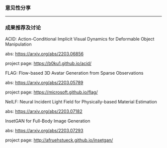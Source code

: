 ### 意见性分享

***

### 成果推荐及讨论

ACID: Action-Conditional Implicit Visual Dynamics for Deformable Object Manipulation

abs: https://arxiv.org/abs/2203.06856

project page: https://b0ku1.github.io/acid/


FLAG: Flow-based 3D Avatar Generation from Sparse Observations

abs: https://arxiv.org/abs/2203.05789

project page: https://microsoft.github.io/flag/


NeILF: Neural Incident Light Field for Physically-based Material Estimation

abs: https://arxiv.org/abs/2203.07182


InsetGAN for Full-Body Image Generation

abs: https://arxiv.org/abs/2203.07293

project page: http://afruehstueck.github.io/insetgan/
